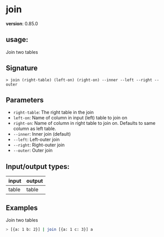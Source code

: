 # join

**version**: 0.85.0

## **usage**:

Join two tables

## Signature

`> join (right-table) (left-on) (right-on) --inner --left --right --outer`

## Parameters

- `right-table`: The right table in the join
- `left-on`: Name of column in input (left) table to join on
- `right-on`: Name of column in right table to join on. Defaults to same column as left table.
- `--inner`: Inner join (default)
- `--left`: Left-outer join
- `--right`: Right-outer join
- `--outer`: Outer join

## Input/output types:

| input | output |
| ----- | ------ |
| table | table  |

## Examples

Join two tables

```bash
> [{a: 1 b: 2}] | join [{a: 1 c: 3}] a
```
